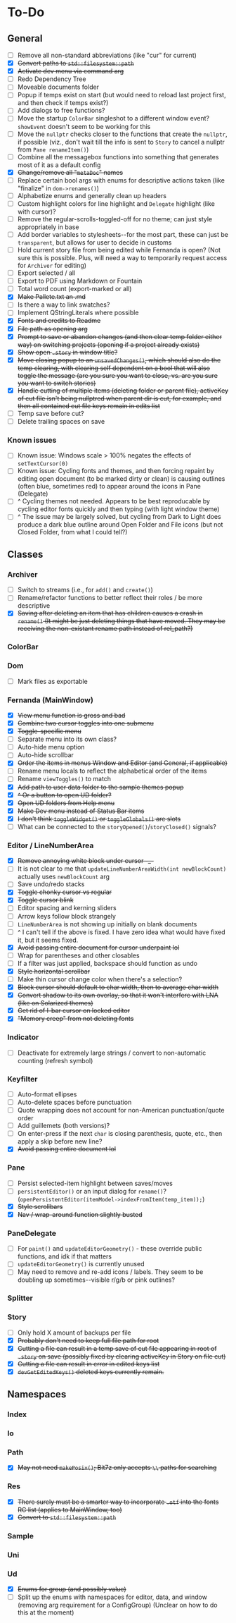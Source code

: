 # To-Do

## General
- [ ] Remove all non-standard abbreviations (like "cur" for current)
- [x] ~~Convert paths to `std::filesystem::path`~~
- [x] ~~Activate dev menu via command arg~~
- [ ] Redo Dependency Tree
- [ ] Moveable documents folder
- [ ] Popup if temps exist on start (but would need to reload last project first, and then check if temps exist?)
- [ ] Add dialogs to free functions?
- [ ] Move the startup `ColorBar` singleshot to a different window event? `showEvent` doesn't seem to be working for this
- [ ] Move the `nullptr` checks closer to the functions that create the `nullptr`, if possible (viz., don't wait till the info is sent to `Story` to cancel a nullptr from `Pane renameItem()`)
- [ ] Combine all the messagebox functions into something that generates most of it as a default config
- [x] ~~Change/remove all "`metaDoc`" names~~
- [ ] Replace certain bool args with enums for descriptive actions taken (like "finalize" in `dom->renames()`)
- [ ] Alphabetize enums and generally clean up headers
- [ ] Custom highlight colors for line highlight and `Delegate` highlight (like with cursor)?
- [ ] Remove the regular-scrolls-toggled-off for no theme; can just style appropriately in base
- [ ] Add border variables to stylesheets--for the most part, these can just be `transparent`, but allows for user to decide in customs
- [ ] Hold current story file from being edited while Fernanda is open? (Not sure this is possible. Plus, will need a way to temporarily request access for `Archiver` for editing)
- [ ] Export selected / all
- [ ] Export to PDF using Markdown or Fountain
- [ ] Total word count (export-marked or all)
- [x] ~~Make Pallete.txt an .md~~
- [ ] Is there a way to link swatches?
- [ ] Implement QStringLiterals where possible
- [x] ~~Fonts and credits to Readme~~
- [x] ~~File path as opening arg~~
- [x] ~~Prompt to save or abandon changes (and then clear temp folder either way) on switching projects (opening if a project already exists)~~
- [x] ~~Show open `.story` in window title?~~
- [x] ~~Move closing popup to an `unsavedChanges()`, which should also do the temp clearing, with clearing self dependent on a bool that will also toggle the message (are you sure you want to close, vs. are you sure you want to switch stories)~~
- [x] ~~Handle cutting of multiple items (deleting folder or parent file), activeKey of cut file isn't being nullptred when parent dir is cut, for example, and then all contained cut file keys remain in edits list~~
- [ ] Temp save before cut?
- [ ] Delete trailing spaces on save

### Known issues
- [ ] Known issue: Windows scale > 100% negates the effects of `setTextCursor(0)`
- [ ] Known issue: Cycling fonts and themes, and then forcing repaint by editing open document (to be marked dirty or clean) is causing outlines (often blue, sometimes red) to appear around the icons in Pane (Delegate)
- [ ] ^ Cycling themes not needed. Appears to be best reproducable by cycling editor fonts quickly and then typing (with light window theme)
- [ ] ^ The issue may be largely solved, but cycling from Dark to Light does produce a dark blue outline around Open Folder and File icons (but not Closed Folder, from what I could tell?)

## Classes

### Archiver
- [ ] Switch to streams (i.e., for `add()` and `create()`)
- [ ] Rename/refactor functions to better reflect their roles / be more descriptive
- [x] ~~Saving after deleting an item that has children causes a crash in `rename()` (It might be just deleting things that have moved. They may be receiving the non-existant rename path instead of rel_path?)~~

### ColorBar

### Dom
- [ ] Mark files as exportable

### Fernanda (MainWindow)

- [x] ~~View menu function is gross and bad~~
- [x] ~~Combine two cursor toggles into one submenu~~
- [x] ~~Toggle-specific menu~~
- [ ] Separate menu into its own class?
- [ ] Auto-hide menu option
- [ ] Auto-hide scrollbar
- [x] ~~Order the items in menus Window and Editor (and General, if applicable)~~
- [ ] Rename menu locals to reflect the alphabetical order of the items
- [ ] Rename `viewToggles()` to match
- [x] ~~Add path to user data folder to the sample themes popup~~
- [x] ~~^ Or a button to open UD folder?~~
- [x] ~~Open UD folders from Help menu~~
- [x] ~~Make Dev menu instead of Status Bar items~~
- [x] ~~I don't think `toggleWidget()` or `toggleGlobals()` are slots~~
- [ ] What can be connected to the `storyOpened()`/`storyClosed()` signals?

### Editor / LineNumberArea
- [x] ~~Remove annoying white block under cursor -_-~~
- [ ] It is not clear to me that `updateLineNumberAreaWidth(int newBlockCount)` actually uses `newBlockCount` arg
- [ ] Save undo/redo stacks
- [x] ~~Toggle chonky cursor vs regular~~
- [x] ~~Toggle cursor blink~~
- [ ] Editor spacing and kerning sliders
- [ ] Arrow keys follow block strangely
- [ ] `LineNumberArea` is not showing up initially on blank documents
- [ ] ^ I can't tell if the above is fixed. I have zero idea what would have fixed it, but it seems fixed.
- [x] ~~Avoid passing entire document for cursor underpaint lol~~
- [ ] Wrap for parentheses and other closables
- [ ] If a filter was just applied, backspace should function as undo
- [x] ~~Style horizontal scrollbar~~
- [ ] Make thin cursor change color when there's a selection?
- [x] ~~Block cursor should default to char width, then to average char width~~
- [x] ~~Convert shadow to its own overlay, so that it won't interfere with LNA (like on Solarized themes)~~
- [x] ~~Get rid of I-bar cursor on locked editor~~
- [x] ~~"Memory creep" from not deleting fonts~~

### Indicator
- [ ] Deactivate for extremely large strings / convert to non-automatic counting (refresh symbol)

### Keyfilter
- [ ] Auto-format ellipses
- [ ] Auto-delete spaces before punctuation
- [ ] Quote wrapping does not account for non-American punctuation/quote order
- [ ] Add guillemets (both versions)?
- [ ] On enter-press if the next `char` is closing parenthesis, quote, etc., then apply a skip before new line?
- [x] ~~Avoid passing entire document lol~~

### Pane
- [ ] Persist selected-item highlight between saves/moves
- [ ] `persistentEditor()` or an input dialog for `rename()`? (`openPersistentEditor(itemModel->indexFromItem(temp_item));`)
- [x] ~~Style scrollbars~~
- [x] ~~Nav / wrap-around function slightly busted~~

### PaneDelegate
- [ ] For `paint()` and `updateEditorGeometry()` - these override public functions, and idk if that matters
- [ ] `updateEditorGeometry()` is currently unused
- [ ] May need to remove and re-add icons / labels. They seem to be doubling up sometimes--visible r/g/b or pink outlines?

### Splitter

### Story

- [ ] Only hold X amount of backups per file
- [x] ~~Probably don't need to keep full file path for root~~
- [x] ~~Cutting a file can result in a temp save of cut file appearing in root of `.story` on save (possibly fixed by clearing activeKey in Story on file cut)~~
- [x] ~~Cutting a file can result in error in edited keys list~~
- [x] ~~`devGetEditedKeys()` deleted keys currently remain.~~

## Namespaces

### Index

### Io

### Path

- [x] ~~May not need `makePosix()`; Bit7z only accepts `\\` paths for searching~~

### Res

- [x] ~~There surely must be a smarter way to incorporate `.otf` into the fonts RC list (applies to MainWindow, too)~~
- [x] ~~Convert to `std::filesystem::path`~~

### Sample

### Uni

### Ud

- [x] ~~Enums for group (and possibly value)~~
- [ ] Split up the enums with namespaces for editor, data, and window (removing arg requirement for a ConfigGroup) (Unclear on how to do this at the moment)